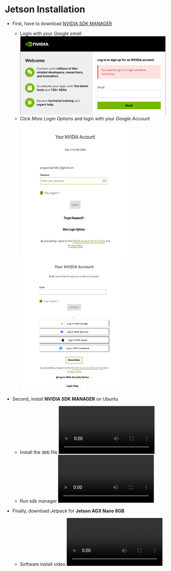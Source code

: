 # Jetson Installation
- First, have to download [NVIDIA SDK MANAGER](https://developer.download.nvidia.com/sdkmanager/redirects/sdkmanager-deb.html)
    - Login with your *Google email*
        <img src="./assets/nvidia_login.png"></img>
    - Click *More Login Options* and login with your *Google Account*
        <img src="./assets/more_login_options.png" width=340 height=421> <img src="./assets/google_account.png" width=340></img>

- Second, install **NVIDIA SDK MANAGER** on Ubuntu
    - Install the deb file
        <video src="https://github.com/user-attachments/assets/df798cf2-462c-4dd4-85b9-fc139d39096d"></video>
    - Run sdk manager
        <video src="https://github.com/user-attachments/assets/135593f6-331c-4dad-b199-144f7e886dc7"></video>
    
- Finally, download *Jetpack* for **Jetson AGX Nano 8GB**
    - Software install video
        <video src="https://github.com/user-attachments/assets/64c46dd5-c936-4a37-af2d-44b246235766"></video>
